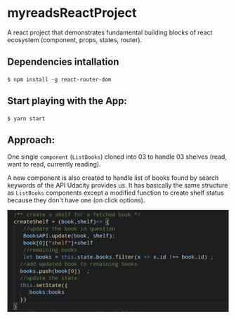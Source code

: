 # myreadsReactProject
A react project that demonstrates fundamental building blocks of react ecosystem (component, props, states, router).

## Dependencies intallation

`$ npm install -g react-router-dom`

## Start playing with the App:

`$ yarn start` 



## Approach:

One single `component` (`ListBooks`) cloned into 03 to handle 03 shelves (read, want to read, currently reading). 

 
A new component is also created to handle list of books found by search keywords of the API Udacity provides us. It has basically the same structure as `ListBooks` components except a modified function to create shelf status because they don't have one (on click options).

![](./shelfcreate.png)

